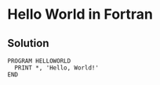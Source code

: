# Hello World in Fortran

## Solution

```Fortran
PROGRAM HELLOWORLD
  PRINT *, 'Hello, World!'
END

```